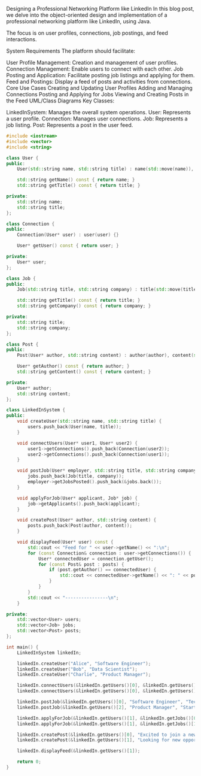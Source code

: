 Designing a Professional Networking Platform like LinkedIn
In this blog post, we delve into the object-oriented design and implementation of a professional networking platform like LinkedIn, using Java.

The focus is on user profiles, connections, job postings, and feed interactions.

System Requirements
The platform should facilitate:

User Profile Management: Creation and management of user profiles.
Connection Management: Enable users to connect with each other.
Job Posting and Application: Facilitate posting job listings and applying for them.
Feed and Postings: Display a feed of posts and activities from connections.
Core Use Cases
Creating and Updating User Profiles
Adding and Managing Connections
Posting and Applying for Jobs
Viewing and Creating Posts in the Feed
UML/Class Diagrams
Key Classes:

LinkedInSystem: Manages the overall system operations.
User: Represents a user profile.
Connection: Manages user connections.
Job: Represents a job listing.
Post: Represents a post in the user feed.

```cpp
#include <iostream>
#include <vector>
#include <string>

class User {
public:
    User(std::string name, std::string title) : name(std::move(name)), title(std::move(title)) {}

    std::string getName() const { return name; }
    std::string getTitle() const { return title; }

private:
    std::string name;
    std::string title;
};

class Connection {
public:
    Connection(User* user) : user(user) {}

    User* getUser() const { return user; }

private:
    User* user;
};

class Job {
public:
    Job(std::string title, std::string company) : title(std::move(title)), company(std::move(company)) {}

    std::string getTitle() const { return title; }
    std::string getCompany() const { return company; }

private:
    std::string title;
    std::string company;
};

class Post {
public:
    Post(User* author, std::string content) : author(author), content(std::move(content)) {}

    User* getAuthor() const { return author; }
    std::string getContent() const { return content; }

private:
    User* author;
    std::string content;
};

class LinkedInSystem {
public:
    void createUser(std::string name, std::string title) {
        users.push_back(User(name, title));
    }

    void connectUsers(User* user1, User* user2) {
        user1->getConnections().push_back(Connection(user2));
        user2->getConnections().push_back(Connection(user1));
    }

    void postJob(User* employer, std::string title, std::string company) {
        jobs.push_back(Job(title, company));
        employer->getJobsPosted().push_back(&jobs.back());
    }

    void applyForJob(User* applicant, Job* job) {
        job->getApplicants().push_back(applicant);
    }

    void createPost(User* author, std::string content) {
        posts.push_back(Post(author, content));
    }

    void displayFeed(User* user) const {
        std::cout << "Feed for " << user->getName() << ":\n";
        for (const Connection& connection : user->getConnections()) {
            User* connectedUser = connection.getUser();
            for (const Post& post : posts) {
                if (post.getAuthor() == connectedUser) {
                    std::cout << connectedUser->getName() << ": " << post.getContent() << "\n";
                }
            }
        }
        std::cout << "----------------\n";
    }

private:
    std::vector<User> users;
    std::vector<Job> jobs;
    std::vector<Post> posts;
};

int main() {
    LinkedInSystem linkedIn;

    linkedIn.createUser("Alice", "Software Engineer");
    linkedIn.createUser("Bob", "Data Scientist");
    linkedIn.createUser("Charlie", "Product Manager");

    linkedIn.connectUsers(&linkedIn.getUsers()[0], &linkedIn.getUsers()[1]);
    linkedIn.connectUsers(&linkedIn.getUsers()[0], &linkedIn.getUsers()[2]);

    linkedIn.postJob(&linkedIn.getUsers()[0], "Software Engineer", "Tech Co");
    linkedIn.postJob(&linkedIn.getUsers()[2], "Product Manager", "Startup XYZ");

    linkedIn.applyForJob(&linkedIn.getUsers()[1], &linkedIn.getJobs()[0]);
    linkedIn.applyForJob(&linkedIn.getUsers()[1], &linkedIn.getJobs()[1]);

    linkedIn.createPost(&linkedIn.getUsers()[0], "Excited to join a new project!");
    linkedIn.createPost(&linkedIn.getUsers()[1], "Looking for new opportunities.");

    linkedIn.displayFeed(&linkedIn.getUsers()[1]);

    return 0;
}
